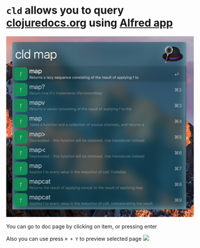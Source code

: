 # `cld` allows you to query [clojuredocs.org](http://clojuredocs.org) using [Alfred app](https://www.alfredapp.com)


![](https://github.com/ggenikus/cld/blob/master/screenshots/search.png?raw=true)


You can go to doc page by clicking on item, or pressing enter

Also you can use press `⌘ + Y` to preview selected page
![](http://g.recordit.co/ntLaGRn96u.gif)

